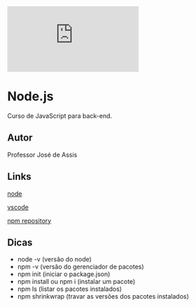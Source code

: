 ![GitHub](https://img.shields.io/github/license/professorjosedeassis/node.js)
# Node.js 
Curso de JavaScript para back-end.
## Autor
Professor José de Assis
## Links
[node](https://nodejs.org/en/)

[vscode](https://code.visualstudio.com/)

[npm repository](https://www.npmjs.com/package/repository)

## Dicas
- node -v (versão do node)
- npm -v (versão do gerenciador de pacotes)
- npm init (iniciar o package.json)
- npm install ou npm i (instalar um pacote)
- npm ls (listar os pacotes instalados)
- npm shrinkwrap (travar as versões dos pacotes instalados)
